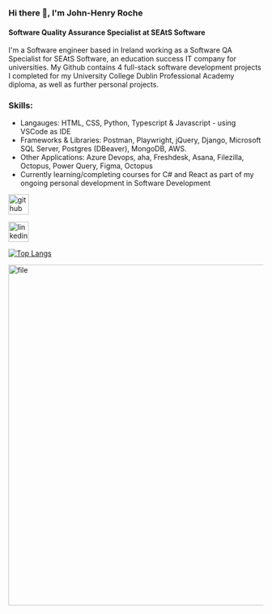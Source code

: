 ### Hi there 👋, I'm John-Henry Roche
#### Software Quality Assurance Specialist at SEAtS Software

I'm a Software engineer based in Ireland working as a Software QA Specialist for SEAtS Software, an education success IT company for universities. My Github contains 4 full-stack software development projects I completed for my University College Dublin Professional Academy diploma, as well as further personal projects.

### Skills: 
* Langauges: HTML, CSS, Python, Typescript & Javascript - using VSCode as IDE 
* Frameworks & Libraries: Postman, Playwright, jQuery, Django, Microsoft SQL Server, Postgres (DBeaver), MongoDB, AWS.
* Other Applications: Azure Devops, aha, Freshdesk, Asana, Filezilla, Octopus, Power Query, Figma, Octopus
* Currently learning/completing courses for C# and React as part of my ongoing personal development in Software Development

[<img src='https://cdn.jsdelivr.net/npm/simple-icons@3.0.1/icons/github.svg' alt='github' height='40'>](https://github.com/JHR1986)  

[<img src='https://cdn.jsdelivr.net/npm/simple-icons@3.0.1/icons/linkedin.svg' alt='linkedin' height='40'>](https://www.linkedin.com/in/https://www.linkedin.com/in/john-henry-roche//)  

[![Top Langs](https://github-readme-stats.vercel.app/api/top-langs/?username=JHR1986)](https://github.com/anuraghazra/github-readme-stats)

<img width="674" alt="file" src="https://github.com/JHR1986/JHR1986/assets/71781554/ad702e6e-c245-4bb9-8e7b-ef0704989a8e"> 


<!--
**JHR1986/JHR1986** is a ✨ _special_ ✨ repository because its `README.md` (this file) appears on your GitHub profile.

Here are some ideas to get you started:

- 🔭 I’m currently working on ...
- 🌱 I’m currently learning ...
- 👯 I’m looking to collaborate on ...
- 🤔 I’m looking for help with ...
- 💬 Ask me about ...
- 📫 How to reach me: ...
- 😄 Pronouns: ...
- ⚡ Fun fact: ...
-->

